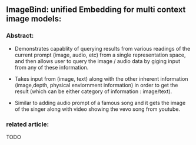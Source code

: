 ## ImageBind: unified Embedding for multi context image models:

### Abstract: 
- Demonstrates capablity of querying results from various readings of the current prompt (image, audio, etc) from a single representation space, and then allows user to query the image / audio data by giging input from any of these information.


- Takes input from (image, text) along with the other inherent information (image,depth, physical enviornment information)  in order to get the result (which can be either category of information : image/text).

- Similar to adding audio prompt of a famous song and it gets the image of the singer along with video showing the vevo song from youtube. 


### related article: 

TODO